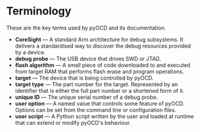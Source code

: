 Terminology
===========

These are the key terms used by pyOCD and its documentation.

- **CoreSight** — A standard Arm architecture for debug subsystems. It delivers a standardised way
    to discover the debug resources provided by a device.
- **debug probe** — The USB device that drives SWD or JTAG.
- **flash algorithm** — A small piece of code downloaded to and executed from target RAM that
    performs flash erase and program operations.
- **target** — The device that is being controlled by pyOCD.
- **target type** — The part number for the target. Represented by an identifier that is either
    the full part number or a shortened form of it.
- **unique ID** — The unique serial number of a debug probe.
- **user option** — A named value that controls some feature of pyOCD. Options can be set from the
    command line or configuration files.
- **user script** — A Python script written by the user and loaded at runtime that can extend or
    modify pyOCD's behaviour.

